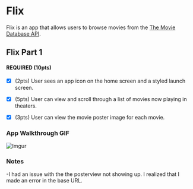 # Flix

Flix is an app that allows users to browse movies from the [The Movie Database API](http://docs.themoviedb.apiary.io/#).


## Flix Part 1


#### REQUIRED (10pts)
- [X] (2pts) User sees an app icon on the home screen and a styled launch screen.
- [X] (5pts) User can view and scroll through a list of movies now playing in theaters.
- [X] (3pts) User can view the movie poster image for each movie.


### App Walkthrough GIF

![Imgur](https://user-images.githubusercontent.com/88213779/133372104-351998e5-22f2-4803-99d9-2abd493caf9c.gif)

[](https://i.imgur.com/eIHwocC.gif)


### Notes
-I had an issue with the the posterview not showing up. I realized that I made an error in the base URL. 
